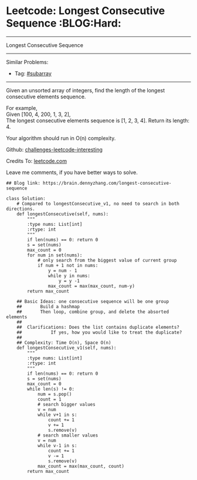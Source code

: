 # Leetcode: Longest Consecutive Sequence     :BLOG:Hard:


---

Longest Consecutive Sequence  

---

Similar Problems:  
-   Tag: [#subarray](https://brain.dennyzhang.com/tag/subarray)

---

Given an unsorted array of integers, find the length of the longest consecutive elements sequence.  

For example,  
Given [100, 4, 200, 1, 3, 2],  
The longest consecutive elements sequence is [1, 2, 3, 4]. Return its length: 4.  

Your algorithm should run in O(n) complexity.  

Github: [challenges-leetcode-interesting](https://github.com/DennyZhang/challenges-leetcode-interesting/tree/master/longest-consecutive-sequence)  

Credits To: [leetcode.com](https://leetcode.com/problems/longest-consecutive-sequence/description/)  

Leave me comments, if you have better ways to solve.  

    ## Blog link: https://brain.dennyzhang.com/longest-consecutive-sequence
    
    class Solution:
        # Compared to longestConsecutive_v1, no need to search in both directions.
        def longestConsecutive(self, nums):
            """
            :type nums: List[int]
            :rtype: int
            """
            if len(nums) == 0: return 0
            s = set(nums)
            max_count = 0
            for num in set(nums):
                # only search from the biggest value of current group
                if num + 1 not in nums:
                    y = num - 1
                    while y in nums:
                        y = y -1
                    max_count = max(max_count, num-y)
            return max_count
    
        ## Basic Ideas: one consecutive sequence will be one group
        ##       Build a hashmap
        ##       Then loop, combine group, and delete the absorted elements
        ##
        ##  Clarifications: Does the list contains duplicate elements? 
        ##           If yes, how you would like to treat the duplicate?
        ##
        ## Complexity: Time O(n), Space O(n)
        def longestConsecutive_v1(self, nums):
            """
            :type nums: List[int]
            :rtype: int
            """
            if len(nums) == 0: return 0
            s = set(nums)
            max_count = 0
            while len(s) != 0:
                num = s.pop()
                count = 1
                # search bigger values
                v = num
                while v+1 in s:
                    count += 1
                    v += 1
                    s.remove(v)
                # search smaller values
                v = num
                while v-1 in s:
                    count += 1
                    v -= 1
                    s.remove(v)
                max_count = max(max_count, count)
            return max_count